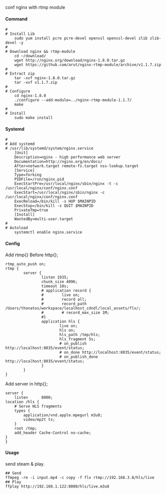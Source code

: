 
conf nginx with rtmp module

#### Command

    #
    # Install Lib
        sudo yum install pcre pcre-devel openssl openssl-devel zlib zlib-devel -y
    #
    # Download nginx && rtmp-module
        cd ~/download/
        wget http://nginx.org/download/nginx-1.8.0.tar.gz
        wget https://github.com/arut/nginx-rtmp-module/archive/v1.1.7.zip
    #
    # Extract zip
        tar -xvf nginx-1.8.0.tar.gz
        tar -xvf v1.1.7.zip
    #
    # Configure
        cd nginx-1.8.0
        ./configure --add-module=../nginx-rtmp-module-1.1.7/
        make
    #
    # Install
        sudo make install 

#### Systemd

    #
    # Add systemd 
    # /usr/lib/systemd/system/nginx.service
        [Unit]
        Description=nginx - high performance web server
        Documentation=http://nginx.org/en/docs/
        After=network.target remote-fs.target nss-lookup.target
        [Service]
        Type=forking
        PIDFile=/run/nginx.pid
        ExecStartPre=/usr/local/nginx/sbin/nginx -t -c /usr/local/nginx/conf/nginx.conf
        ExecStart=/usr/local/nginx/sbin/nginx -c /usr/local/nginx/conf/nginx.conf
        ExecReload=/bin/kill -s HUP $MAINPID
        ExecStop=/bin/kill -s QUIT $MAINPID
        PrivateTmp=true
        [Install]
        WantedBy=multi-user.target
    # 
    # Autoload
        systemctl enable nginx.service

#### Config

Add rtmp{} Before http{};

    rtmp_auto_push on;
    rtmp {
            server {
                    listen 1935;
                    chunk_size 4096;
                    timeout 10s;
                    # application record {
                    #        live on;
                    #        record all;
                    #        record_path /Users/thonatos/workspace/localhost_cdndl/local_assets/flv/;
                    #        # record_max_size 1M;
                    #}
                    application hls {
                            live on;
                            hls on;
                            hls_path /tmp/hls;
                            hls_fragment 5s;
                            # on_publish http://localhost:8035/event/status;
                            # on_done http://localhost:8035/event/status;
                            # on_publish_done http://localhost:8035/event/status;
                    }
            }
    }

Add server in http{};

	server {
	    listen      8000;
    location /hls {
        # Serve HLS fragments
        types {
            application/vnd.apple.mpegurl m3u8;
            video/mp2t ts;
        }
        root /tmp;
        add_header Cache-Control no-cache;
    }
	}

#### Usage

send steam & play.

    ## Send
    ffmpeg -re -i input.mp4 -c copy -f flv rtmp://192.168.3.8/hls/live
    ## Play
    ffplay http://192.168.1.122:8080/hls/live.m3u8